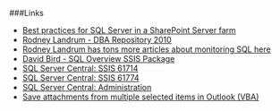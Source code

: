 ###Links

- [Best practices for SQL Server in a SharePoint Server farm](https://technet.microsoft.com/en-us/library/hh292622.aspx)
- [Rodney Landrum - DBA Repository 2010](http://www.sqlmag.com/article/sql-server/dba-repository-2010)
- [Rodney Landrum has tons more articles about monitoring SQL here](http://www.simple-talk.com/author/rodney-landrum/)
- [David Bird - SQL Overview SSIS Package](http://www.sqlservercentral.com/articles/Integration+Services+(SSIS)/61621/)
- [SQL Server Central: SSIS 61714](http://www.sqlservercentral.com/articles/Integration+Services+(SSIS)/61714)
- [SQL Server Central: SSIS 61774](http://www.sqlservercentral.com/articles/Integration+Services+(SSIS)/61774)
- [SQL Server Central: Administration](http://www.sqlservercentral.com/articles/Administration/63042)
- [Save attachments from multiple selected items in Outlook (VBA)](https://gallery.technet.microsoft.com/office/Save-attachments-from-5b6bf54b)

